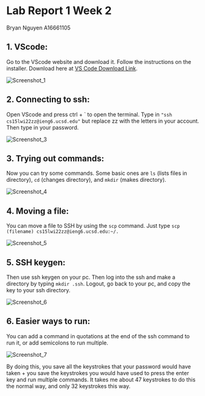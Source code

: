 # Lab Report 1 Week 2

Bryan Nguyen A16661105

## 1. VScode: 
Go to the VScode website and download it. Follow the instructions on the installer. Download here at [VS Code Download Link](https://code.visualstudio.com/).

![Screenshot_1](https://user-images.githubusercontent.com/97714611/149601654-52d643bd-2b38-4428-ae0e-f3b384a2ca66.png)


## 2. Connecting to ssh:
Open VScode and press ctrl + ` to open the terminal. Type in ```"ssh cs15lwi22zz@ieng6.ucsd.edu"``` but replace zz with the letters in your account. Then type in your password.

![Screenshot_3](https://user-images.githubusercontent.com/97714611/149601963-7c29bde3-36d8-41e1-a57d-d6839d5b407e.png)

## 3. Trying out commands:
Now you can try some commands. Some basic ones are ```ls``` (lists files in directory), ```cd``` (changes directory), and ```mkdir``` (makes directory).

![Screenshot_4](https://user-images.githubusercontent.com/97714611/149602056-25e1db70-bfba-4683-8cba-237701a59551.png)

## 4. Moving a file: 
You can move a file to SSH by using the ```scp``` command. Just type ```scp (filename) cs15lwi22zz@ieng6.ucsd.edu:~/.```

![Screenshot_5](https://user-images.githubusercontent.com/97714611/149602366-795142c0-973b-4481-83fe-7718735ea134.png)

## 5. SSH keygen: 
Then use ssh keygen on your pc. Then log into the ssh and make a directory by typing ```mkdir .ssh```. Logout, go back to your pc, and copy the key to your ssh directory.

![Screenshot_6](https://user-images.githubusercontent.com/97714611/149602719-4b82287e-d723-46c5-94d8-eb93fc5d89a5.png)

## 6. Easier ways to run:
You can add a command in quotations at the end of the ssh command to run it, or add semicolons to run multiple.

![Screenshot_7](https://user-images.githubusercontent.com/97714611/149602796-2f0f894b-3578-421a-95f6-8e01516eac7c.png)

By doing this, you save all the keystrokes that your password would have taken + you save the keystrokes you would have used to press the enter key and run multiple commands. It takes me about 47 keystrokes to do this the normal way, and only 32 keystrokes this way.

